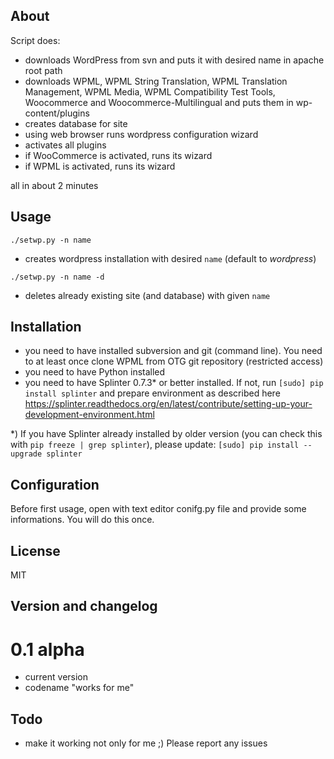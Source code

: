 ## About

Script does:
- downloads WordPress from svn and puts it with desired name in apache root path
- downloads WPML, WPML String Translation, WPML Translation Management, WPML Media, WPML Compatibility Test Tools, Woocommerce and Woocommerce-Multilingual and puts them in wp-content/plugins
- creates database for site
- using web browser runs wordpress configuration wizard
- activates all plugins
- if WooCommerce is activated, runs its wizard
- if WPML is activated, runs its wizard

all in about 2 minutes

## Usage
`./setwp.py -n name`
- creates wordpress installation with desired `name` (default to *wordpress*)

`./setwp.py -n name -d`
- deletes already existing site (and database) with given `name`

## Installation
- you need to have installed subversion and git (command line). You need to at least once clone WPML from OTG git repository (restricted access)
- you need to have Python installed
- you need to have Splinter 0.7.3* or better installed. If not, run `[sudo] pip install splinter` and prepare environment as described here https://splinter.readthedocs.org/en/latest/contribute/setting-up-your-development-environment.html

*) If you have Splinter already installed by older version (you can check this with `pip freeze | grep splinter`), please update: `[sudo] pip install --upgrade splinter`

## Configuration
Before first usage, open with text editor conifg.py file and provide some informations. You will do this once.

## License
MIT

## Version and changelog
# 0.1 alpha
- current version
- codename "works for me"

## Todo
- make it working not only for me ;) Please report any issues
